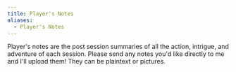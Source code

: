 ```yaml
---
title: Player's Notes
aliases:
  - Player's Notes
---
```


Player's notes are the post session summaries of all the action, intrigue, and adventure of each session. Please send any notes you'd like directly to me and I'll upload them! They can be plaintext or pictures.




